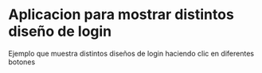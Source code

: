 # Aplicacion para mostrar distintos diseño de login

Ejemplo que muestra distintos diseños de login haciendo clic en diferentes botones


